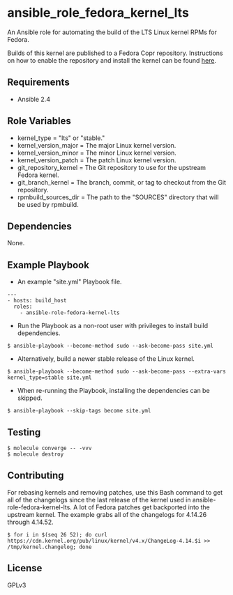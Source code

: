 # ansible_role_fedora_kernel_lts

An Ansible role for automating the build of the LTS Linux kernel RPMs for Fedora.

Builds of this kernel are published to a Fedora Copr repository. Instructions on how to enable the repository and install the kernel can be found [here](https://copr.fedorainfracloud.org/coprs/ekultails/fedora_kernel_lts/).

## Requirements

* Ansible 2.4

## Role Variables

* kernel_type = "lts" or "stable."
* kernel_version_major = The major Linux kernel version.
* kernel_version_minor = The minor Linux kernel version.
* kernel_version_patch = The patch Linux kernel version.
* git_repository_kernel = The Git repository to use for the upstream Fedora kernel.
* git_branch_kernel = The branch, commit, or tag to checkout from the Git repository.
* rpmbuild_sources_dir = The path to the "SOURCES" directory that will be used by rpmbuild.

## Dependencies

None.

## Example Playbook

* An example "site.yml" Playbook file.

```
---
- hosts: build_host
  roles:
    - ansible-role-fedora-kernel-lts
```

* Run the Playbook as a non-root user with privileges to install build dependencies.

```
$ ansible-playbook --become-method sudo --ask-become-pass site.yml
```

* Alternatively, build a newer stable release of the Linux kernel.

```
$ ansible-playbook --become-method sudo --ask-become-pass --extra-vars kernel_type=stable site.yml
```

* When re-running the Playbook, installing the dependencies can be skipped.

```
$ ansible-playbook --skip-tags become site.yml
```

## Testing

```
$ molecule converge -- -vvv
$ molecule destroy
```

## Contributing

For rebasing kernels and removing patches, use this Bash command to get all of the changelogs since the last release of the kernel used in ansible-role-fedora-kernel-lts. A lot of Fedora patches get backported into the upstream kernel. The example grabs all of the changelogs for 4.14.26 through 4.14.52.

```
$ for i in $(seq 26 52); do curl https://cdn.kernel.org/pub/linux/kernel/v4.x/ChangeLog-4.14.$i >> /tmp/kernel.changelog; done
```

## License

GPLv3

